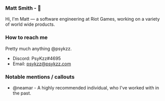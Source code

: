 ### Matt Smith - 👋
Hi, I'm Matt — a software engineering at Riot Games, working on a variety of world wide products.

<!--
### Skills

- Python 
- Node
- React

- Java
- C++
- Golang
-->


### How to reach me

Pretty much anything @psykzz.

- Discord: PsyKzz#4695
- Email: psykzz@psykzz.com


### Notable mentions / callouts

 - @neamar - A highly recommended individual, who I've worked with in the past.
<!-- - @kvlr - A highly recommended individual whom i worked with in the past. -->

<!--
**psykzz/psykzz** is a ✨ _special_ ✨ repository because its `README.md` (this file) appears on your GitHub profile.

Here are some ideas to get you started:

- 🔭 I’m currently working on ...
- 🌱 I’m currently learning ...
- 👯 I’m looking to collaborate on ...
- 🤔 I’m looking for help with ...
- 💬 Ask me about ...
- 📫 How to reach me: ...
- 😄 Pronouns: ...
- ⚡ Fun fact: ...
-->
